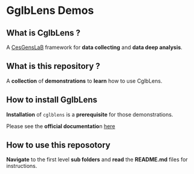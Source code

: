 # GglbLens Demos

## What is CglbLens ?

A [CesGensLaB](https://cesgenslab.fr) framework for **data collecting** and **data deep analysis**.

## What is this repository ?

A **collection** of **demonstrations** to **learn** how to use CglbLens.

## How to install GglbLens

**Installation** of `cglblens` is a **prerequisite** for those demonstrations.

Please see the **official documentatio**n [here](https://docs.cesgenslab.cloud/cglblens/)

## How to use this reposotory

**Navigate** to the first level **sub folders** and **read** the **README.md** files for instructions.

